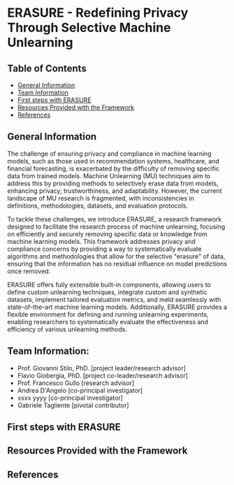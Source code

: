 # ERASURE - Redefining Privacy Through Selective Machine Unlearning

## Table of Contents
* [General Information](#general-information)
* [Team Information](#team-information)
* [First steps with ERASURE](#first-steps-with-erasure)
* [Resources Provided with the Framework](#resources-provided-with-the-framework)
* [References](#references)

## General Information
The challenge of ensuring privacy and compliance in machine learning models, such as those used in recommendation systems, healthcare, and financial forecasting, is exacerbated by the difficulty of removing specific data from trained models. Machine Unlearning (MU) techniques aim to address this by providing methods to selectively erase data from models, enhancing privacy, trustworthiness, and adaptability. However, the current landscape of MU research is fragmented, with inconsistencies in definitions, methodologies, datasets, and evaluation protocols. 

To tackle these challenges, we introduce ERASURE, a research framework designed to facilitate the research process of machine unlearning, focusing on efficiently and securely removing specific data or knowledge from machine learning models. This framework addresses privacy and compliance concerns by providing a way to systematically evaluate algorithms and methodologies that allow for the selective "erasure" of data, ensuring that the information has no residual influence on model predictions once removed.

ERASURE offers fully extensible built-in components, allowing users to define custom unlearning techniques, integrate custom and synthetic datasets, implement tailored evaluation metrics, and meld seamlessly with state-of-the-art machine learning models. Additionally, ERASURE provides a flexible environment for defining and running unlearning experiments, enabling researchers to systematically evaluate the effectiveness and efficiency of various unlearning methods.


## Team Information:
* Prof. Giovanni Stilo, PhD. [project leader/research advisor]
* Flavio Giobergia, PhD. [project co-leader/research advisor]
* Prof. Francesco Gullo [research advisor]
* Andrea D'Angelo [co-principal investigator]
* xxxx yyyy [co-principal investigator]
* Gabriele Tagliente [pivotal contributor]

## First steps with ERASURE

## Resources Provided with the Framework

## References
